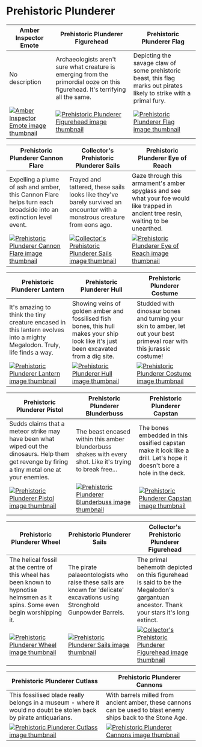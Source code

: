 # Prehistoric Plunderer

| Amber Inspector Emote | Prehistoric Plunderer Figurehead | Prehistoric Plunderer Flag |
| --------------------- | -------------------------------- | -------------------------- |
| No description | Archaeologists aren't sure what creature is emerging from the primordial ooze on this figurehead. It's terrifying all the same. | Depicting the savage claw of some prehistoric beast, this flag marks out pirates likely to strike with a primal fury. |
| [![Amber Inspector Emote image thumbnail](https://seaofthieves.wiki.gg/images/d/d7/Amber_Inspector_Emote.png)](https://seaofthieves.wiki.gg/wiki/Amber_Inspector_Emote) | [![Prehistoric Plunderer Figurehead image thumbnail](https://seaofthieves.wiki.gg/images/a/ab/Prehistoric_Plunderer_Figurehead.png)](https://seaofthieves.wiki.gg/wiki/Prehistoric_Plunderer_Figurehead) | [![Prehistoric Plunderer Flag image thumbnail](https://seaofthieves.wiki.gg/images/1/13/Prehistoric_Plunderer_Flag.png)](https://seaofthieves.wiki.gg/wiki/Prehistoric_Plunderer_Flag) |

| Prehistoric Plunderer Cannon Flare | Collector's Prehistoric Plunderer Sails | Prehistoric Plunderer Eye of Reach |
| ---------------------------------- | --------------------------------------- | ---------------------------------- |
| Expelling a plume of ash and amber, this Cannon Flare helps turn each broadside into an extinction level event. | Frayed and tattered, these sails looks like they've barely survived an encounter with a monstrous creature from eons ago. | Gaze through this armament's amber spyglass and see what your foe would like trapped in ancient tree resin, waiting to be unearthed. |
| [![Prehistoric Plunderer Cannon Flare image thumbnail](https://seaofthieves.wiki.gg/images/a/a5/Prehistoric_Plunderer_Cannon_Flare.png)](https://seaofthieves.wiki.gg/wiki/Prehistoric_Plunderer_Cannon_Flare) | [![Collector's Prehistoric Plunderer Sails image thumbnail](https://seaofthieves.wiki.gg/images/9/99/Collector%27s_Prehistoric_Plunderer_Sails.png)](https://seaofthieves.wiki.gg/wiki/Collector's_Prehistoric_Plunderer_Sails) | [![Prehistoric Plunderer Eye of Reach image thumbnail](https://seaofthieves.wiki.gg/images/c/cb/Prehistoric_Plunderer_Eye_of_Reach.png)](https://seaofthieves.wiki.gg/wiki/Prehistoric_Plunderer_Eye_of_Reach) |

| Prehistoric Plunderer Lantern | Prehistoric Plunderer Hull | Prehistoric Plunderer Costume |
| ----------------------------- | -------------------------- | ----------------------------- |
| It's amazing to think the tiny creature encased in this lantern evolves into a mighty Megalodon. Truly, life finds a way. | Showing veins of golden amber and fossilised fish bones, this hull makes your ship look like it's just been excavated from a dig site. | Studded with dinosaur bones and turning your skin to amber, let out your best primeval roar with this jurassic costume! |
| [![Prehistoric Plunderer Lantern image thumbnail](https://seaofthieves.wiki.gg/images/6/64/Prehistoric_Plunderer_Lantern.png)](https://seaofthieves.wiki.gg/wiki/Prehistoric_Plunderer_Lantern) | [![Prehistoric Plunderer Hull image thumbnail](https://seaofthieves.wiki.gg/images/5/5a/Prehistoric_Plunderer_Hull.png)](https://seaofthieves.wiki.gg/wiki/Prehistoric_Plunderer_Hull) | [![Prehistoric Plunderer Costume image thumbnail](https://seaofthieves.wiki.gg/images/5/5e/Prehistoric_Plunderer_Costume.png)](https://seaofthieves.wiki.gg/wiki/Prehistoric_Plunderer_Costume) |

| Prehistoric Plunderer Pistol | Prehistoric Plunderer Blunderbuss | Prehistoric Plunderer Capstan |
| ---------------------------- | --------------------------------- | ----------------------------- |
| Sudds claims that a meteor strike may have been what wiped out the dinosaurs. Help them get revenge by ﬁring a tiny metal one at your enemies. | The beast encased within this amber blunderbuss shakes with every shot. Like it's trying to break free... | The bones embedded in this ossified capstan make it look like a drill. Let's hope it doesn't bore a hole in the deck. |
| [![Prehistoric Plunderer Pistol image thumbnail](https://seaofthieves.wiki.gg/images/1/19/Prehistoric_Plunderer_Pistol.png)](https://seaofthieves.wiki.gg/wiki/Prehistoric_Plunderer_Pistol) | [![Prehistoric Plunderer Blunderbuss image thumbnail](https://seaofthieves.wiki.gg/images/1/1d/Prehistoric_Plunderer_Blunderbuss.png)](https://seaofthieves.wiki.gg/wiki/Prehistoric_Plunderer_Blunderbuss) | [![Prehistoric Plunderer Capstan image thumbnail](https://seaofthieves.wiki.gg/images/1/1a/Prehistoric_Plunderer_Capstan.png)](https://seaofthieves.wiki.gg/wiki/Prehistoric_Plunderer_Capstan) |

| Prehistoric Plunderer Wheel | Prehistoric Plunderer Sails | Collector's Prehistoric Plunderer Figurehead |
| --------------------------- | --------------------------- | -------------------------------------------- |
| The helical fossil at the centre of this wheel has been known to hypnotise helmsmen as it spins. Some even begin worshipping it. | The pirate palaeontologists who raise these sails are known for 'delicate' excavations using Stronghold Gunpowder Barrels. | The primal behemoth depicted on this figurehead is said to be the Megalodon's gargantuan ancestor. Thank your stars it's long extinct. |
| [![Prehistoric Plunderer Wheel image thumbnail](https://seaofthieves.wiki.gg/images/4/44/Prehistoric_Plunderer_Wheel.png)](https://seaofthieves.wiki.gg/wiki/Prehistoric_Plunderer_Wheel) | [![Prehistoric Plunderer Sails image thumbnail](https://seaofthieves.wiki.gg/images/3/39/Prehistoric_Plunderer_Sails.png)](https://seaofthieves.wiki.gg/wiki/Prehistoric_Plunderer_Sails) | [![Collector's Prehistoric Plunderer Figurehead image thumbnail](https://seaofthieves.wiki.gg/images/a/a4/Collector%27s_Prehistoric_Plunderer_Figurehead.png)](https://seaofthieves.wiki.gg/wiki/Collector's_Prehistoric_Plunderer_Figurehead) |

| Prehistoric Plunderer Cutlass | Prehistoric Plunderer Cannons |
| ----------------------------- | ----------------------------- |
| This fossilised blade really belongs in a museum - where it would no doubt be stolen back by pirate antiquarians. | With barrels milled from ancient amber, these cannons can be used to blast enemy ships back to the Stone Age. |
| [![Prehistoric Plunderer Cutlass image thumbnail](https://seaofthieves.wiki.gg/images/8/82/Prehistoric_Plunderer_Cutlass.png)](https://seaofthieves.wiki.gg/wiki/Prehistoric_Plunderer_Cutlass) | [![Prehistoric Plunderer Cannons image thumbnail](https://seaofthieves.wiki.gg/images/a/a4/Prehistoric_Plunderer_Cannons.png)](https://seaofthieves.wiki.gg/wiki/Prehistoric_Plunderer_Cannons) |
